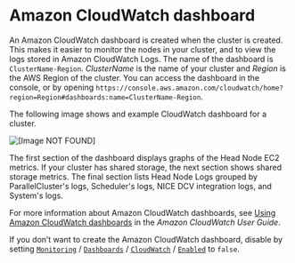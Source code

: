 # Amazon CloudWatch dashboard<a name="cloudwatch-dashboard-v3"></a>

An Amazon CloudWatch dashboard is created when the cluster is created\. This makes it easier to monitor the nodes in your cluster, and to view the logs stored in Amazon CloudWatch Logs\. The name of the dashboard is `ClusterName-Region`\. *ClusterName* is the name of your cluster and *Region* is the AWS Region of the cluster\. You can access the dashboard in the console, or by opening `https://console.aws.amazon.com/cloudwatch/home?region=Region#dashboards:name=ClusterName-Region`\.

The following image shows and example CloudWatch dashboard for a cluster\.

 ![\[Image NOT FOUND\]](http://docs.aws.amazon.com/parallelcluster/latest/ug/images/CW-dashboard.png) 

The first section of the dashboard displays graphs of the Head Node EC2 metrics\. If your cluster has shared storage, the next section shows shared storage metrics\. The final section lists Head Node Logs grouped by ParallelCluster's logs, Scheduler's logs, NICE DCV integration logs, and System's logs\.

For more information about Amazon CloudWatch dashboards, see [Using Amazon CloudWatch dashboards](https://docs.aws.amazon.com/AmazonCloudWatch/latest/monitoring/CloudWatch_Dashboards.html) in the *Amazon CloudWatch User Guide*\.

If you don’t want to create the Amazon CloudWatch dashboard, disable by setting [`Monitoring`](Monitoring-v3.md) / [`Dashboards`](Monitoring-v3.md#yaml-Monitoring-Dashboards) / [`CloudWatch`](Monitoring-v3.md#yaml-Monitoring-Dashboard-CloudWatch) / [`Enabled`](Scheduling-v3.md#yaml-Scheduling-SlurmQueues-ComputeResources-Efa-Enabled) to `false`\.